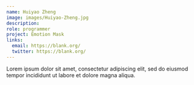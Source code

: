 ```yaml
---
name: Huiyao Zheng
image: images/Huiyao-Zheng.jpg
description: 
role: programmer
project: Emotion Mask
links:
  email: https://blank.org/
  twitter: https://blank.org/ 
---
```


Lorem ipsum dolor sit amet, consectetur adipiscing elit, sed do eiusmod tempor incididunt ut labore et dolore magna aliqua.
